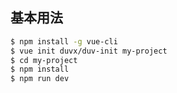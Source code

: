 ## 基本用法
``` bash
$ npm install -g vue-cli
$ vue init duvx/duv-init my-project
$ cd my-project
$ npm install
$ npm run dev
```
